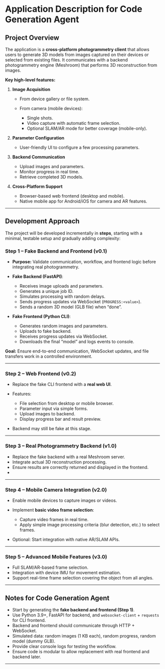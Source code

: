 # **Application Description for Code Generation Agent**

## **Project Overview**

The application is a **cross-platform photogrammetry client** that allows users to generate 3D models from images captured on their devices or selected from existing files. It communicates with a backend photogrammetry engine (Meshroom) that performs 3D reconstruction from images.

**Key high-level features:**

1. **Image Acquisition**

   * From device gallery or file system.
   * From camera (mobile devices):

     * Single shots.
     * Video capture with automatic frame selection.
     * Optional SLAM/AR mode for better coverage (mobile-only).

2. **Parameter Configuration**

   * User-friendly UI to configure a few processing parameters.

3. **Backend Communication**

   * Upload images and parameters.
   * Monitor progress in real time.
   * Retrieve completed 3D models.

4. **Cross-Platform Support**

   * Browser-based web frontend (desktop and mobile).
   * Native mobile app for Android/iOS for camera and AR features.

---

## **Development Approach**

The project will be developed incrementally in **steps**, starting with a minimal, testable setup and gradually adding complexity:

### **Step 1 – Fake Backend and Frontend (v0.1)**

* **Purpose:** Validate communication, workflow, and frontend logic before integrating real photogrammetry.
* **Fake Backend (FastAPI)**:

  * Receives image uploads and parameters.
  * Generates a unique job ID.
  * Simulates processing with random delays.
  * Sends progress updates via WebSocket (`PROGRESS:<value>`).
  * Sends a random 3D model (GLB file) when “done”.
* **Fake Frontend (Python CLI)**:

  * Generates random images and parameters.
  * Uploads to fake backend.
  * Receives progress updates via WebSocket.
  * Downloads the final “model” and logs events to console.

**Goal:** Ensure end-to-end communication, WebSocket updates, and file transfers work in a controlled environment.

---

### **Step 2 – Web Frontend (v0.2)**

* Replace the fake CLI frontend with a **real web UI**.
* Features:

  * File selection from desktop or mobile browser.
  * Parameter input via simple forms.
  * Upload images to backend.
  * Display progress bar and result preview.
* Backend may still be fake at this stage.

---

### **Step 3 – Real Photogrammetry Backend (v1.0)**

* Replace the fake backend with a real Meshroom server.
* Integrate actual 3D reconstruction processing.
* Ensure results are correctly returned and displayed in the frontend.
* 
---

### **Step 4 – Mobile Camera Integration (v2.0)**

* Enable mobile devices to capture images or videos.
* Implement **basic video frame selection**:

  * Capture video frames in real time.
  * Apply simple image processing criteria (blur detection, etc.) to select frames.
* Optional: Start integration with native AR/SLAM APIs.

---

### **Step 5 – Advanced Mobile Features (v3.0)**

* Full SLAM/AR-based frame selection.
* Integration with device IMU for movement estimation.
* Support real-time frame selection covering the object from all angles.

---

## **Notes for Code Generation Agent**

* Start by generating the **fake backend and frontend (Step 1)**.
* Use Python 3.9+, FastAPI for backend, and `websocket-client` + `requests` for CLI frontend.
* Backend and frontend should communicate through HTTP + WebSocket.
* Simulated data: random images (1 KB each), random progress, random model (dummy GLB).
* Provide clear console logs for testing the workflow.
* Ensure code is modular to allow replacement with real frontend and backend later.

---